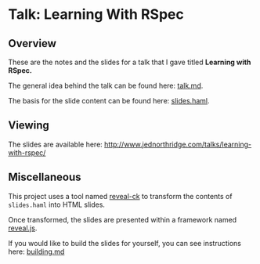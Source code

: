 # Talk: Learning With RSpec

## Overview

These are the notes and the slides for a talk that I gave titled
**Learning with RSpec.**

The general idea behind the talk can be found here:
[talk.md](https://github.com/jedcn/talk-learning-with-rspec/blob/master/talk.md).

The basis for the slide content can be found here:
[slides.haml](https://github.com/jedcn/talk-learning-with-rspec/blob/master/slides.haml).

## Viewing

The slides are available here:
http://www.jednorthridge.com/talks/learning-with-rspec/

## Miscellaneous

This project uses a tool named
[reveal-ck](https://github.com/jedcn/reveal-ck) to transform the
contents of ```slides.haml``` into HTML slides.

Once transformed, the slides are presented within a framework named
[reveal.js](https://github.com/hakimel/reveal.js/).

If you would like to build the slides for yourself, you can see
instructions here:
[building.md](https://github.com/jedcn/talk-learning-with-rspec/blob/master/building.md)
